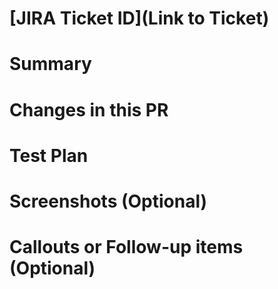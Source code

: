 # [JIRA Ticket ID](Link to Ticket)
<!-- Please provide explicit URL link to the corresponding JIRA ticket -->

# Summary
<!-- Please provide a high level overview of what changes have been made. -->

# Changes in this PR
<!-- Highlight any high level architecture changes if the summary doesn't already cover the scope. -->

# Test Plan
<!-- Talk through any unit tests added, and if this is a bug fix, please add repro steps in the event the fix needs to be verified. -->

# Screenshots (Optional)
<!-- Add a before and after picture to indicate changes. -->

# Callouts or Follow-up items (Optional)
<!-- Any additional info not already specified in the PR including but not limited to

1. Potential stakeholders
2. Slack threads etc.
3. Implementation details that need additional oversight
4. Callouts on future tactics
 -->
